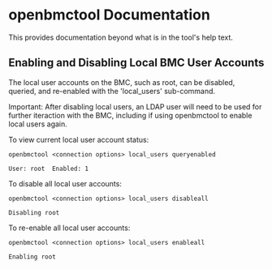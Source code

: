 # openbmctool Documentation

This provides documentation beyond what is in the tool\'s help text.

## Enabling and Disabling Local BMC User Accounts

The local user accounts on the BMC, such as root, can be disabled, queried,
and re-enabled with the 'local_users' sub-command.

Important:  After disabling local users, an LDAP user will need to be used
for further iteraction with the BMC, including if using openbmctool to
enable local users again.

To view current local user account status:
```
openbmctool <connection options> local_users queryenabled

User: root  Enabled: 1
```

To disable all local user accounts:
```
openbmctool <connection options> local_users disableall

Disabling root
```

To re-enable all local user accounts:
```
openbmctool <connection options> local_users enableall

Enabling root
```
